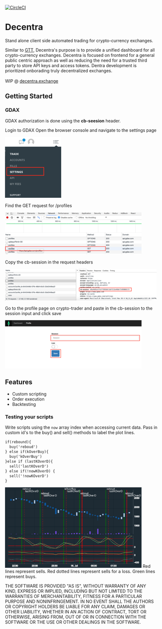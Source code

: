 [![CircleCI](https://circleci.com/gh/aastein/crypto-trader/tree/master.svg?style=svg&circle-token=ed13989cea476fd5f00e9e3abaa47c6bcc563c6f)](https://circleci.com/gh/aastein/crypto-trader/tree/master)

# Decentra

Stand alone client side automated trading for crypto-currency exchanges.

Similar to <a target="_blank" href="https://coinbase.github.io/gdax-tt/gtt_about.html">GTT</a>, Decentra's purpose is to provide a unified dashboard for all crypto-currency exchanges. Decentra is focused on frontend for a general public centric approach as well as reducing the need for a trusted third party to store API keys and access tokens. Dentra development is prioritized onborading truly decentralized exchanges.
</br>
</br>
WIP @ <a target="_blank" href="https://aaronste.in">decentra.exchange</a>

## Getting Started

### GDAX

GDAX authorization is done using the **cb-seesion** header.

Login to GDAX
Open the browser console and navigate to the settings page

<img src="/public/step1.png" height="200">

Find the GET request for /profiles

<img src="/public/step2.png" width="450">

Copy the cb-session in the request headers

<img src="/public/step3.png" width="500">

Go to the profile page on crypto-trader and paste in the cb-session to the session input and click save

<img src="/public/step4.png" width="450">


## Features

- Custom scripting
- Order execution
- Backtesting

### Testing your scripts

Write scripts using the `now` array index when accessing current data.
Pass in custom id's to the buy() and sell() methods to label the plot lines.
```
if(rebound){
  buy('reboud')
} else if(kOverBuy){
  buy('kOverBuy')
}else if (lastKOverD){
  sell('lastKOverD')
} else if(!nowKOverD) {
  sell('!nowKOverD')
}
```
<img src="/public/chart.png" width="450">
Red lines represent sells.
Red dotted lines represent sells for a loss.
Green lines represent buys.


THE SOFTWARE IS PROVIDED "AS IS", WITHOUT WARRANTY OF ANY KIND, EXPRESS OR
IMPLIED, INCLUDING BUT NOT LIMITED TO THE WARRANTIES OF MERCHANTABILITY,
FITNESS FOR A PARTICULAR PURPOSE AND NONINFRINGEMENT. IN NO EVENT SHALL THE
AUTHORS OR COPYRIGHT HOLDERS BE LIABLE FOR ANY CLAIM, DAMAGES OR OTHER
LIABILITY, WHETHER IN AN ACTION OF CONTRACT, TORT OR OTHERWISE, ARISING FROM,
OUT OF OR IN CONNECTION WITH THE SOFTWARE OR THE USE OR OTHER DEALINGS IN THE
SOFTWARE.
